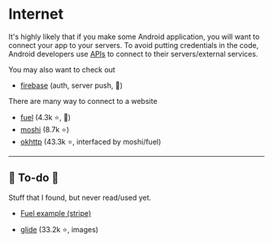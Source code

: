 # Internet

<div class="row row-cols-md-2 mt-4"><div>

It's highly likely that if you make some Android application, you will want to connect your app to your servers. To avoid putting credentials in the code, Android developers use [APIs](/programming/web/apis/index.md) to connect to their servers/external services.

You may also want to check out

* [firebase](https://firebase.google.com/) (auth, server push, 👻)
</div><div>

There are many way to connect to a website

* [fuel](https://github.com/kittinunf/fuel) (4.3k ⭐, 👻)
* [moshi](https://github.com/square/moshi) (8.7k ⭐)
* [okhttp](https://github.com/square/okhttp) (43.3k ⭐, interfaced by moshi/fuel)
</div></div>

<hr class="sep-both">

## 👻 To-do 👻

Stuff that I found, but never read/used yet.

<div class="row row-cols-md-2"><div>

* [Fuel example (stripe)](https://stripe.com/docs/payments/accept-a-payment?platform=android&ui=payment-sheet#android-collect-payment-details)
</div><div>

* [glide](https://github.com/bumptech/glide) (33.2k ⭐, images)
</div></div>